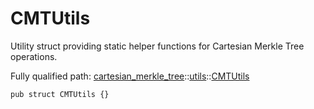 # CMTUtils

Utility struct providing static helper functions for Cartesian Merkle Tree operations.

Fully qualified path: [cartesian_merkle_tree](./cartesian_merkle_tree.md)::[utils](./cartesian_merkle_tree-utils.md)::[CMTUtils](./cartesian_merkle_tree-utils-CMTUtils.md)

<pre><code class="language-cairo">pub struct CMTUtils {}</code></pre>


